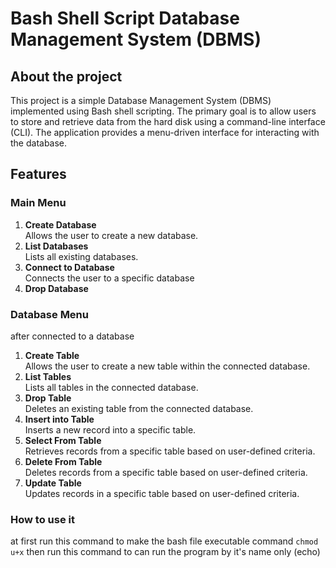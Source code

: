 # Bash Shell Script Database Management System (DBMS)

## About the project
This project is a simple Database Management System (DBMS) implemented using Bash shell scripting. The primary goal is to allow users to store and retrieve data from the hard disk using a command-line interface (CLI). The application provides a menu-driven interface for interacting with the database.

## Features

### Main Menu
1. **Create Database**  
   Allows the user to create a new database.
2. **List Databases**  
   Lists all existing databases.
3. **Connect to Database**  
   Connects the user to a specific database
4. **Drop Database**  

### Database Menu
after connected to a database

1. **Create Table**  
   Allows the user to create a new table within the connected database.
2. **List Tables**  
   Lists all tables in the connected database.
3. **Drop Table**  
   Deletes an existing table from the connected database.
4. **Insert into Table**  
   Inserts a new record into a specific table.
5. **Select From Table**  
   Retrieves records from a specific table based on user-defined criteria.
6. **Delete From Table**  
   Deletes records from a specific table based on user-defined criteria.
7. **Update Table**  
   Updates records in a specific table based on user-defined criteria.
### How to use it

at first run this command to make the bash file executable command ```chmod u+x```
then run this command to can run the program by it's name only (echo)
